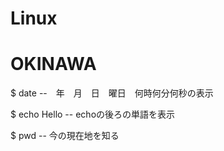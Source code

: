 # Linux
# OKINAWA
<p>$ date --　年　月　日　曜日　何時何分何秒の表示</p>
<p>$ echo Hello -- echoの後ろの単語を表示</p>
<p>$ pwd -- 今の現在地を知る</p>
